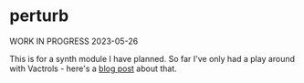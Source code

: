 # perturb

WORK IN PROGRESS 2023-05-26

This is for a synth module I have planned. So far I've only had a play around with Vactrols - here's a [blog post](https://hyperdata.it/blog/2023/05/26/diy-vactrols/) about that.